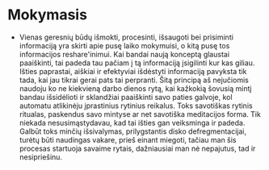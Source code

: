 # Mokymasis

* Vienas geresnių būdų išmokti, procesinti, išsaugoti bei prisiminti informaciją yra skirti apie pusę laiko mokymuisi, o kitą pusę tos informacijos reshare'inimui. Kai bandai naują konceptą glaustai paaiškinti, tai padeda tau pačiam į tą informaciją įsigilinti kur kas giliau. Išties paprastai, aiškiai ir efektyviai išdėstyti informaciją pavyksta tik tada, kai jau tikrai gerai pats tai perpranti. Šitą principą aš nejučiomis naudoju ko ne kiekvieną darbo dienos rytą, kai kažkokią šovusią mintį bandau išsidėlioti ir sklandžiai paaiškinti savo paties galvoje, kol automatu atlikinėju įprastinius rytinius reikalus. Toks savotiškas rytinis ritualas, paskendus savo mintyse ar net savotiška meditacijos forma. Tik niekada nesusimąstydavau, kad tai išties gan veiksminga ir padeda. Galbūt toks minčių išsivalymas, prilygstantis disko defregmentacijai, turėtų būti naudingas vakare, prieš einant miegoti, tačiau man šis procesas startuoja savaime rytais, dažniausiai man nė nepajutus, tad ir nesipriešinu.

